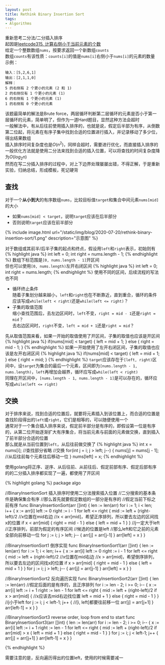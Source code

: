 ```yaml
---
layout: post
title: Rethink Binary Insertion Sort
tags: 
- Algorithms
---
```

重新思考二分法/二分插入排序    
起因是[leetcode315. 计算右侧小于当前元素的个数](https://leetcode-cn.com/problems/count-of-smaller-numbers-after-self/)   
给定一个整数数组`nums`，按要求返回一个新数组`counts`    
数组`counts`有该性质：`counts[i]`的值是`nums[i]`右侧小于`nums[i]`的元素的数量   
示例：    
```
输入：[5,2,6,1]
输出：[2,1,1,0] 
解释：
5 的右侧有 2 个更小的元素 (2 和 1)
2 的右侧仅有 1 个更小的元素 (1)
6 的右侧有 1 个更小的元素 (1)
1 的右侧有 0 个更小的元素
```
该题最简单的解法是Brute force，两层循环判断第二层循环的元素是否小于第一层循环的元素，简单明了，但作为一道Hard题目，显然这种方法会超时    
一般解法中，有从后往前使用插入排序的，也就是说，假定后半部为有序，从倒数第二位起，将元素在有序子集中找到合适的位置进行插入，并记录移动了多少位，得出结果数组   
插入排序时间复杂度也是$O(n^2)$，同样会超时，需要进行优化，而直接插入排序的一般优化方法就是使用二分法来找到合适的插入位置，可以将查找的时间复杂度降为$O(log_{2}n)$     
然而在写二分插入排序的过程中，对上下边界处理屡屡出错，不得正解，于是重新实验，归纳总结，形成模板，死记硬背    

## 查找
对于一个<strong>从小到大</strong>的有序数组`nums`，比较目标值`target`和集合中间元素`nums[mid]`的大小    
- 如果`nums[mid] < target`，说明`target`应该在后半部分
- 否则说明`target`应该在前半部分

{% include image.html url="/static/img/blog/2020-07-20/rethink-binary-insertion-sort/1.png" description="示意图" %}

对于数组或其前半/后半子集的起点和终点，假设用`left`和`right`表示，初始则有
{% highlight java %}
int left = 0;
int right = nums.length - 1;
{% endhighlight %}
数组下标范围是`[0, nums.length - 1]`开区间    
但也可以使用`[0, nums.length)`左开右闭区间
{% highlight java %}
int left = 0;
int right = nums.length;
{% endhighlight %}
使用不同的区间，后续流程的写法也不同    

- 循环终止条件   
随着子集划分越来越小，`left`和`right`也在不断靠近，直到重合，循环的条件应该写成`while(left < right)`还是`while(left <= right)`？
- 子集的取值范围    
缩小查找范围后，去左边区间时，`left`不变，`right = mid - 1`还是`right = mid`？    
去右边区间时，`right`不变，`left = mid + 1`还是`right = mid`？    
    
先从取值范围来看，如果一开始的取值使用了开区间，子集的取值也应该是开区间
{% highlight java %}
if(nums[mid] < target) {
    left = mid + 1;
} else {
    right = mid - 1;
}
{% endhighlight %}
如果一开始使用了左开右闭区间，子集的取值也应该是左开右闭区间
{% highlight java %}
if(nums[mid] < target) {
    left = mid + 1;
} else {
    right = mid; 
}
{% endhighlight %}
`target`应该存在于`[left, right)`区间中，设`target`为集合的最后一个元素，区间即为`[nums.length - 1, nums.length)`，`left`再增加会越界，循环应写成`while(left < right)`    
同理在开区间中，`[nums.length - 1, nums.length - 1]`是可以存在的，循环应写成`while(left <= right)`    

## 交换
对于排序来说，找到合适的位置后，就要将元素插入到该位置上，而合适的位置是查找阶段得出的`left`或`right`，它们是相等的，可以随便使用一个    
通常对于一个集合插入排序来说，假定前半部分是有序的，即假设第一位是有序的，从第二位开始逐渐扩大有序集合，将当前元素与前面的元素做交换，直到插入了前半部分合适的位置    
那么就是从当前位置到`left`，从后往前做交换了
{% highlight java %}
int x = nums[i];
//查找部分省略
//交换
for(int j = i; j > left; j--) {
    nums[j] = nums[j - 1]; //从后往前每个元素往后移动一位
}
nums[left] = x;
{% endhighlight %}

使用golang将正序、逆序、从后往前、从前往后、假定前部有序、假定后部有序的的二分插入排序都实现了一遍，都使用了开区间

{% highlight golang %}
package algo

//BinaryInsertionSort 插入排序时使用二分法搜索插入位置
//二分搜索的基本条件是确保集合有序
//那么首先就要假定数组的一部分是有序的
//假定当前下标之前有序
func BinaryInsertionSort(arr []int) {
    len := len(arr)
    for i := 1; i < len; i++ {
        x := arr[i]
        left := 0
        right := i - 1
        for left <= right {
            mid := left + (right-left)/2
            //x位置在mid右边
            //x < arr[mid]，希望正序排列，所以要去左边的区间找x的位置
            if x < arr[mid] {
                right = mid - 1
            } else {
                left = mid + 1
            }
        }
        //j一定大于left
        //正序排列，前部为假定的有序区间
        //候选的位置是left
        //那么left和它之前的元素全部向前移动一位
        for j := i; j > left; j-- {
            arr[j] = arr[j-1]
        }
        arr[left] = x
    }
}

//BinaryInsertionSort1 倒序实现
func BinaryInsertionSort1(arr []int) {
    len := len(arr)
    for i := 1; i < len; i++ {
        x := arr[i]
        left := 0
        right := i - 1
        for left <= right {
            mid := left + (right-left)/2
            //x位置在mid右边
            //x > arr[mid]，希望倒序排列，所以要去左边的区间找x的位置
            if x > arr[mid] {
                right = mid - 1
            } else {
                left = mid + 1
            }
        }
        for j := i; j > left; j-- {
            arr[j] = arr[j-1]
        }
        arr[left] = x
    }
}

//BinaryInsertionSort2 反向遍历实现
func BinaryInsertionSort2(arr []int) {
    len := len(arr)
    //假定后面的是有序的，且正序排列
    for i := len - 2; i >= 0; i-- {
        x := arr[i]
        left := i + 1
        right := len - 1
        for left <= right {
            mid := left + (right-left)/2
            if x > arr[mid] {
                //x应该去mid右边找位置
                left = mid + 1
            } else {
                right = mid - 1
            }
        }
        //j小于left
        for j := i; j < left-1; j++ {
            //[i, left]都要往前移一位
            arr[j] = arr[j+1]
        }
        arr[left-1] = x
    }
}

//BinaryInsertionSort3 reverse order, loop from end to start
func BinaryInsertionSort3(arr []int) {
    len := len(arr)
    for i := len - 2; i >= 0; i-- {
        x := arr[i]
        left := i + 1
        right := len - 1
        for left <= right {
            mid := left + (right-left)/2
            if arr[mid] > x {
                left = mid + 1
            } else {
                right = mid - 1
            }
        }
        for j := i; j < left-1; j++ {
            arr[j] = arr[j+1]
        }
        arr[left-1] = x
    }
}

{% endhighlight %}

需要注意的是，反向遍历得出的位置left，使用的时候需要减一